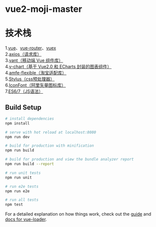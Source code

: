 # vue2-moji-master
# 技术栈  
1.[vue](https://cn.vuejs.org/v2/guide/)、[vue-router](https://router.vuejs.org/zh/guide/)、[vuex](https://vuex.vuejs.org/zh/)  
2.[axios（请求库）](https://github.com/axios/axios)  
3.[vant（移动端 Vue 组件库）](https://youzan.github.io/vant/#/zh-CN/)  
4.[v-chart（基于 Vue2.0 和 ECharts 封装的图表组件）](https://v-charts.js.org/#/)  
4.[amfe-flexible（淘宝适配库）](https://github.com/amfe/lib-flexible)  
5.[Stylus（css预处理器）](https://stylus-lang.com/)  
6.[IconFont（阿里矢量图标库）](https://www.iconfont.cn/)  
7.[ES6/7（JS语法）](https://es6.ruanyifeng.com/)  


## Build Setup

``` bash
# install dependencies
npm install

# serve with hot reload at localhost:8080
npm run dev

# build for production with minification
npm run build

# build for production and view the bundle analyzer report
npm run build --report

# run unit tests
npm run unit

# run e2e tests
npm run e2e

# run all tests
npm test
```

For a detailed explanation on how things work, check out the [guide](http://vuejs-templates.github.io/webpack/) and [docs for vue-loader](http://vuejs.github.io/vue-loader).
